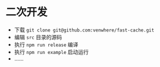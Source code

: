 # 二次开发

- 下载 `git clone git@github.com:venwhere/fast-cache.git`
- 编辑 `src` 目录的源码
- 执行 `npm run release` 编译
- 执行 `npm run example` 启动运行
- ......